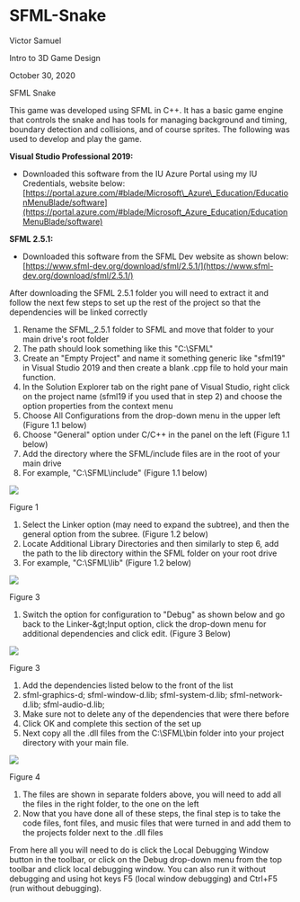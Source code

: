 # SFML-Snake
Victor Samuel

Intro to 3D Game Design

October 30, 2020

SFML Snake

This game was developed using SFML in C++. It has a basic game engine that controls the snake and has tools for managing background and timing, boundary detection and collisions, and of course sprites. The following was used to develop and play the game.

**Visual Studio Professional 2019:**

- Downloaded this software from the IU Azure Portal using my IU Credentials, website below: [https://portal.azure.com/#blade/Microsoft\_Azure\_Education/EducationMenuBlade/software](https://portal.azure.com/#blade/Microsoft_Azure_Education/EducationMenuBlade/software)

**SFML 2.5.1:**

- Downloaded this software from the SFML Dev website as shown below: [https://www.sfml-dev.org/download/sfml/2.5.1/](https://www.sfml-dev.org/download/sfml/2.5.1/)

After downloading the SFML 2.5.1 folder you will need to extract it and follow the next few steps to set up the rest of the project so that the dependencies will be linked correctly

1. Rename the SFML\_2.5.1 folder to SFML and move that folder to your main drive&#39;s root folder
  1. The path should look something like this &quot;C:\SFML&quot;
2. Create an &quot;Empty Project&quot; and name it something generic like &quot;sfml19&quot; in Visual Studio 2019 and then create a blank .cpp file to hold your main function.
3. In the Solution Explorer tab on the right pane of Visual Studio, right click on the project name (sfml19 if you used that in step 2) and choose the option properties from the context menu
4. Choose All Configurations from the drop-down menu in the upper left (Figure 1.1 below)
5. Choose &quot;General&quot; option under C/C++ in the panel on the left (Figure 1.1 below)
6. Add the directory where the SFML/include files are in the root of your main drive
  1. For example, &quot;C:\SFML\include&quot; (Figure 1.1 below)

![](RackMultipart20210420-4-ttjcbg_html_172334040ed0c6ba.png)

Figure 1

1. Select the Linker option (may need to expand the subtree), and then the general option from the subree. (Figure 1.2 below)
2. Locate Additional Library Directories and then similarly to step 6, add the path to the lib directory within the SFML folder on your root drive
  1. For example, &quot;C:\SFML\lib&quot; (Figure 1.2 below)

![](RackMultipart20210420-4-ttjcbg_html_1ad44b24df41922d.png)

Figure 3

1. Switch the option for configuration to &quot;Debug&quot; as shown below and go back to the Linker-\&gt;Input option, click the drop-down menu for additional dependencies and click edit. (Figure 3 Below)

![](RackMultipart20210420-4-ttjcbg_html_b020da8fe1bc036b.png)

Figure 3

1. Add the dependencies listed below to the front of the list
  1. sfml-graphics-d; sfml-window-d.lib; sfml-system-d.lib; sfml-network-d.lib; sfml-audio-d.lib;
  2. Make sure not to delete any of the dependencies that were there before
  3. Click OK and complete this section of the set up
2. Next copy all the .dll files from the C:\SFML\bin folder into your project directory with your main file.

![](RackMultipart20210420-4-ttjcbg_html_f2f8834e4c6d223b.png)

Figure 4

  1. The files are shown in separate folders above, you will need to add all the files in the right folder, to the one on the left
1. Now that you have done all of these steps, the final step is to take the code files, font files, and music files that were turned in and add them to the projects folder next to the .dll files

From here all you will need to do is click the Local Debugging Window button in the toolbar, or click on the Debug drop-down menu from the top toolbar and click local debugging window. You can also run it without debugging and using hot keys F5 (local window debugging) and Ctrl+F5 (run without debugging).
